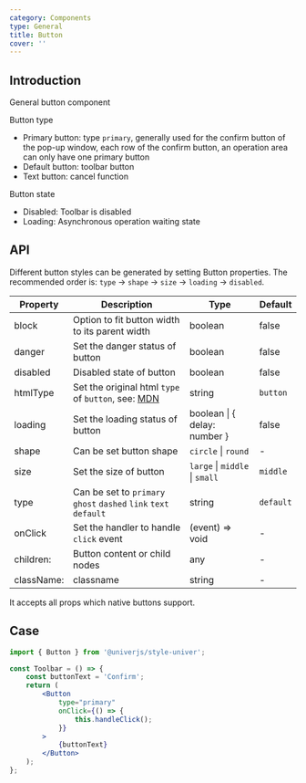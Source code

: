 ```yaml
---
category: Components
type: General
title: Button
cover: ''
---
```


## Introduction

General button component

Button type

-   Primary button: type `primary`, generally used for the confirm button of the pop-up window, each row of the confirm button, an operation area can only have one primary button
-   Default button: toolbar button
-   Text button: cancel function

Button state

-   Disabled: Toolbar is disabled
-   Loading: Asynchronous operation waiting state

## API

Different button styles can be generated by setting Button properties. The recommended order is: `type` -> `shape` -> `size` -> `loading` -> `disabled`.

| Property   | Description                                                                                                                      | Type                           | Default   |
| ---------- | -------------------------------------------------------------------------------------------------------------------------------- | ------------------------------ | --------- |
| block      | Option to fit button width to its parent width                                                                                   | boolean                        | false     |
| danger     | Set the danger status of button                                                                                                  | boolean                        | false     |
| disabled   | Disabled state of button                                                                                                         | boolean                        | false     |
| htmlType   | Set the original html `type` of `button`, see: [MDN](https://developer.mozilla.org/en-US/docs/Web/HTML/Element/button#attr-type) | string                         | `button`  |
| loading    | Set the loading status of button                                                                                                 | boolean \| { delay: number }   | false     |
| shape      | Can be set button shape                                                                                                          | `circle` \| `round`            | -         |
| size       | Set the size of button                                                                                                           | `large` \| `middle` \| `small` | `middle`  |
| type       | Can be set to `primary` `ghost` `dashed` `link` `text` `default`                                                                 | string                         | `default` |
| onClick    | Set the handler to handle `click` event                                                                                          | (event) => void                | -         |
| children:  | Button content or child nodes                                                                                                    | any                            | -         |
| className: | classname                                                                                                                        | string                         | -         |

It accepts all props which native buttons support.

## Case

```jsx
import { Button } from '@univerjs/style-univer';

const Toolbar = () => {
    const buttonText = 'Confirm';
    return (
        <Button
            type="primary"
            onClick={() => {
                this.handleClick();
            }}
        >
            {buttonText}
        </Button>
    );
};
```

